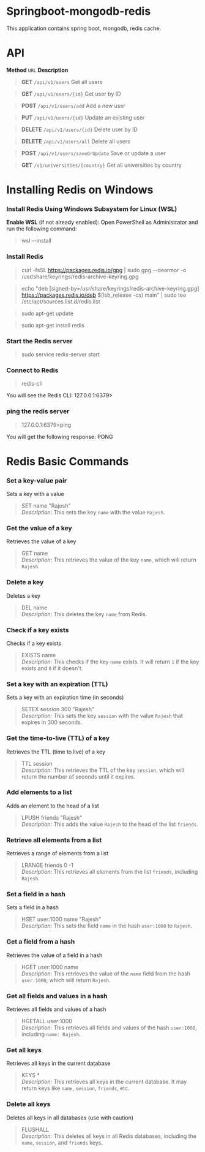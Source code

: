 # Springboot-mongodb-redis
This application contains spring boot, mongodb, redis cache.


# API


**Method** ```URL``` **Description**

> **GET**		```/api/v1/users```					Get all users

> **GET**		```/api/v1/users/{id}```			Get user by ID

> **POST**		```/api/v1/users/add```				Add a new user

> **PUT**		```/api/v1/users/{id}```			Update an existing user

> **DELETE**	```/api/v1/users/{id}```			Delete user by ID

> **DELETE**	```/api/v1/users/all```				Delete all users

> **POST**		```/api/v1/users/saveOrUpdate```	Save or update a user

> **GET**       ```/v1/universities/{country}```	Get all universities by country


# Installing Redis on Windows

### Install Redis Using Windows Subsystem for Linux (WSL)

**Enable WSL** (if not already enabled):
Open PowerShell as Administrator and run the following command:

> wsl --install

### Install Redis
> curl -fsSL https://packages.redis.io/gpg | sudo gpg --dearmor -o /usr/share/keyrings/redis-archive-keyring.gpg

> echo "deb [signed-by=/usr/share/keyrings/redis-archive-keyring.gpg] https://packages.redis.io/deb $(lsb_release -cs) main" | sudo tee /etc/apt/sources.list.d/redis.list

> sudo apt-get update

> sudo apt-get install redis

### Start the Redis server

> sudo service redis-server start

### Connect to Redis

> redis-cli

You will see the Redis CLI:
127.0.0.1:6379>

### ping the redis server

> 127.0.0.1:6379>ping

You will get the following response:
PONG


# Redis Basic Commands

### Set a key-value pair
Sets a key with a value
> SET name "Rajesh"  
*Description:* This sets the key `name` with the value `Rajesh`.

### Get the value of a key
Retrieves the value of a key
> GET name  
*Description:* This retrieves the value of the key `name`, which will return `Rajesh`.

### Delete a key
Deletes a key
> DEL name  
*Description:* This deletes the key `name` from Redis.

### Check if a key exists
Checks if a key exists
> EXISTS name  
*Description:* This checks if the key `name` exists. It will return `1` if the key exists and `0` if it doesn't.

### Set a key with an expiration (TTL)
Sets a key with an expiration time (in seconds)
> SETEX session 300 "Rajesh"  
*Description:* This sets the key `session` with the value `Rajesh` that expires in 300 seconds.

### Get the time-to-live (TTL) of a key
Retrieves the TTL (time to live) of a key
> TTL session  
*Description:* This retrieves the TTL of the key `session`, which will return the number of seconds until it expires.

### Add elements to a list
Adds an element to the head of a list
> LPUSH friends "Rajesh"  
*Description:* This adds the value `Rajesh` to the head of the list `friends`.

### Retrieve all elements from a list
Retrieves a range of elements from a list
> LRANGE friends 0 -1  
*Description:* This retrieves all elements from the list `friends`, including `Rajesh`.

### Set a field in a hash
Sets a field in a hash
> HSET user:1000 name "Rajesh"  
*Description:* This sets the field `name` in the hash `user:1000` to `Rajesh`.

### Get a field from a hash
Retrieves the value of a field in a hash
> HGET user:1000 name  
*Description:* This retrieves the value of the `name` field from the hash `user:1000`, which will return `Rajesh`.

### Get all fields and values in a hash
Retrieves all fields and values of a hash
> HGETALL user:1000  
*Description:* This retrieves all fields and values of the hash `user:1000`, including `name: Rajesh`.

### Get all keys
Retrieves all keys in the current database
> KEYS *  
*Description:* This retrieves all keys in the current database. It may return keys like `name`, `session`, `friends`, etc.

### Delete all keys
Deletes all keys in all databases (use with caution)
> FLUSHALL  
*Description:* This deletes all keys in all Redis databases, including the `name`, `session`, and `friends` keys. 